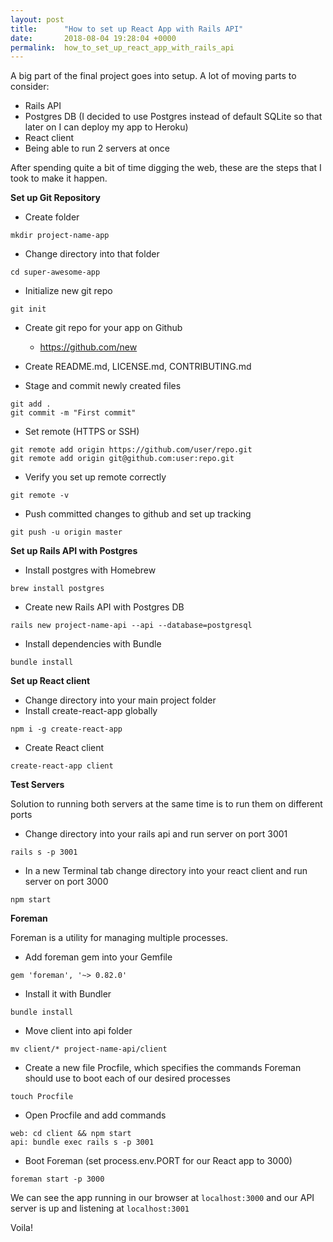 ```yaml
---
layout: post
title:      "How to set up React App with Rails API"
date:       2018-08-04 19:28:04 +0000
permalink:  how_to_set_up_react_app_with_rails_api
---
```


A big part of the final project goes into setup. A lot of moving parts to consider:

* Rails API
* Postgres DB (I decided to use Postgres instead of default SQLite so that later on I can deploy my app to Heroku)
* React client
* Being able to run 2 servers at once

After spending quite a bit of time digging the web, these are the steps that I took to make it happen.

**Set up Git Repository**

* Create folder
```
mkdir project-name-app
```
* Change directory into that folder
```
cd super-awesome-app
```
* Initialize new git repo
```
git init
```
* Create git repo for your app on Github
  * https://github.com/new

* Create README.md, LICENSE.md, CONTRIBUTING.md

* Stage and commit newly created files
```
git add .
git commit -m "First commit"
```
* Set remote (HTTPS or SSH)
```
git remote add origin https://github.com/user/repo.git
git remote add origin git@github.com:user:repo.git
```
* Verify you set up remote correctly
```
git remote -v
```
* Push committed changes to github and set up tracking
```
git push -u origin master
```

**Set up Rails API with Postgres**

* Install postgres with Homebrew
```
brew install postgres
```
* Create new Rails API with Postgres DB
```
rails new project-name-api --api --database=postgresql
```
* Install dependencies with Bundle
```
bundle install
```

**Set up React client**

* Change directory into your main project folder 
* Install create-react-app globally
```
npm i -g create-react-app
```
* Create React client
```
create-react-app client
```


**Test Servers**

Solution to running both servers at the same time is to run them on different ports

* Change directory into your rails api and run server on port 3001
```
rails s -p 3001
```
* In a new Terminal tab change directory into your react client and run server on port 3000
```
npm start
```

**Foreman**

Foreman is a utility for managing multiple processes.

* Add foreman gem into your Gemfile
```
gem 'foreman', '~> 0.82.0'
```
* Install it with Bundler
```
bundle install
```
* Move client into api folder 
```
mv client/* project-name-api/client
```
* Create a new file Procfile, which specifies the commands Foreman should use to boot each of our desired processes
```
touch Procfile
```
* Open Procfile and add commands
```
web: cd client && npm start
api: bundle exec rails s -p 3001
```
* Boot Foreman (set process.env.PORT for our React app to 3000)
```
foreman start -p 3000
```

We can see the app running in our browser at ```localhost:3000``` and our API server is up and listening at ```localhost:3001```

Voila!
